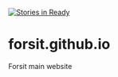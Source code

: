 [![Stories in Ready](https://badge.waffle.io/Forsit/forsit.github.io.png?label=ready&title=Ready)](https://waffle.io/Forsit/forsit.github.io)
# forsit.github.io
Forsit main website
